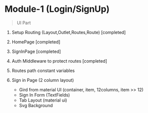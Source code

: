 # Module-1 (Login/SignUp)

> UI Part

1. Setup Routing (Layout,Outlet,Routes,Route) [completed]
2. HomePage [completed]
3. SignInPage [completed]
4. Auth Middleware to protect routes [completed]
5. Routes path constant variables

6. Sign in Page (2 column layout)
   - Gird from material UI (container, item, 12columns, item >> 12)
   - Sign In Form (TextFields)
   - Tab Layout (material ui)
   - Svg Background
